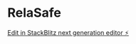 # RelaSafe

[Edit in StackBlitz next generation editor ⚡️](https://stackblitz.com/~/github.com/atulshahy2k/RelaSafe)